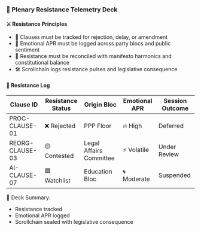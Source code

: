 ### 📜 Plenary Resistance Telemetry Deck

#### ⚔️ Resistance Principles
- 🛂 Clauses must be tracked for rejection, delay, or amendment  
- 🔁 Emotional APR must be logged across party blocs and public sentiment  
- 🧪 Resistance must be reconciled with manifesto harmonics and constitutional balance  
- 🛠️ Scrollchain logs resistance pulses and legislative consequence

#### 🔁 Resistance Log
| Clause ID | Resistance Status | Origin Bloc | Emotional APR | Session Outcome |
|-----------|-------------------|-------------|----------------|------------------|
| PROC-CLAUSE-01 | ❌ Rejected | PPP Floor | 🔥 High | Deferred  
| REORG-CLAUSE-03 | 🟡 Contested | Legal Affairs Committee | ⚡ Volatile | Under Review  
| AI-CLAUSE-07 | 🟦 Watchlist | Education Bloc | 🌀 Moderate | Suspended  

🧠 Deck Summary:
- Resistance tracked  
- Emotional APR logged  
- Scrollchain sealed with legislative consequence
